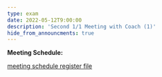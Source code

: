```yaml
---
type: exam
date: 2022-05-12T9:00:00
description: 'Second 1/1 Meeting with Coach (1)'
hide_from_announcments: true
---
```


**Meeting Schedule:**

[meeting schedule register file](https://docs.google.com/spreadsheets/d/1m_tjLnElQ1pfBFgYUA1MTtg1XB4C8hPlRjn251LAEEE/edit?usp=sharing)
